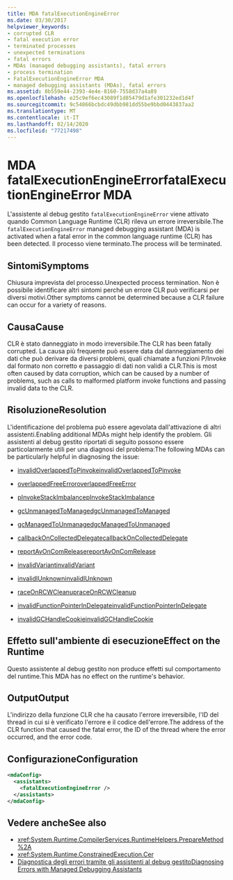 ```yaml
---
title: MDA fatalExecutionEngineError
ms.date: 03/30/2017
helpviewer_keywords:
- corrupted CLR
- fatal execution error
- terminated processes
- unexpected terminations
- fatal errors
- MDAs (managed debugging assistants), fatal errors
- process termination
- FatalExecutionEngineError MDA
- managed debugging assistants (MDAs), fatal errors
ms.assetid: 8b559e44-2393-4e4e-8160-7558d37a4a89
ms.openlocfilehash: e25c9ef6ec43089f1d85479d1afe301232ed1d4f
ms.sourcegitcommit: 9c54866bcbdc49dbb981dd55be9bbd0443837aa2
ms.translationtype: MT
ms.contentlocale: it-IT
ms.lasthandoff: 02/14/2020
ms.locfileid: "77217498"
---
```

# <a name="fatalexecutionengineerror-mda"></a><span data-ttu-id="2d6f6-102">MDA fatalExecutionEngineError</span><span class="sxs-lookup"><span data-stu-id="2d6f6-102">fatalExecutionEngineError MDA</span></span>
<span data-ttu-id="2d6f6-103">L'assistente al debug gestito `fatalExecutionEngineError` viene attivato quando Common Language Runtime (CLR) rileva un errore irreversibile.</span><span class="sxs-lookup"><span data-stu-id="2d6f6-103">The `fatalExecutionEngineError` managed debugging assistant (MDA) is activated when a fatal error in the common language runtime (CLR) has been detected.</span></span> <span data-ttu-id="2d6f6-104">Il processo viene terminato.</span><span class="sxs-lookup"><span data-stu-id="2d6f6-104">The process will be terminated.</span></span>  
  
## <a name="symptoms"></a><span data-ttu-id="2d6f6-105">Sintomi</span><span class="sxs-lookup"><span data-stu-id="2d6f6-105">Symptoms</span></span>  
 <span data-ttu-id="2d6f6-106">Chiusura imprevista del processo.</span><span class="sxs-lookup"><span data-stu-id="2d6f6-106">Unexpected process termination.</span></span> <span data-ttu-id="2d6f6-107">Non è possibile identificare altri sintomi perché un errore CLR può verificarsi per diversi motivi.</span><span class="sxs-lookup"><span data-stu-id="2d6f6-107">Other symptoms cannot be determined because a CLR failure can occur for a variety of reasons.</span></span>  
  
## <a name="cause"></a><span data-ttu-id="2d6f6-108">Causa</span><span class="sxs-lookup"><span data-stu-id="2d6f6-108">Cause</span></span>  
 <span data-ttu-id="2d6f6-109">CLR è stato danneggiato in modo irreversibile.</span><span class="sxs-lookup"><span data-stu-id="2d6f6-109">The CLR has been fatally corrupted.</span></span> <span data-ttu-id="2d6f6-110">La causa più frequente può essere data dal danneggiamento dei dati che può derivare da diversi problemi, quali chiamate a funzioni P/Invoke dal formato non corretto e passaggio di dati non validi a CLR.</span><span class="sxs-lookup"><span data-stu-id="2d6f6-110">This is most often caused by data corruption, which can be caused by a number of problems, such as calls to malformed platform invoke functions and passing invalid data to the CLR.</span></span>  
  
## <a name="resolution"></a><span data-ttu-id="2d6f6-111">Risoluzione</span><span class="sxs-lookup"><span data-stu-id="2d6f6-111">Resolution</span></span>  
 <span data-ttu-id="2d6f6-112">L'identificazione del problema può essere agevolata dall'attivazione di altri assistenti.</span><span class="sxs-lookup"><span data-stu-id="2d6f6-112">Enabling additional MDAs might help identify the problem.</span></span> <span data-ttu-id="2d6f6-113">Gli assistenti al debug gestito riportati di seguito possono essere particolarmente utili per una diagnosi del problema:</span><span class="sxs-lookup"><span data-stu-id="2d6f6-113">The following MDAs can be particularly helpful in diagnosing the issue:</span></span>  
  
- [<span data-ttu-id="2d6f6-114">invalidOverlappedToPinvoke</span><span class="sxs-lookup"><span data-stu-id="2d6f6-114">invalidOverlappedToPinvoke</span></span>](invalidoverlappedtopinvoke-mda.md)  
  
- [<span data-ttu-id="2d6f6-115">overlappedFreeError</span><span class="sxs-lookup"><span data-stu-id="2d6f6-115">overlappedFreeError</span></span>](overlappedfreeerror-mda.md)  
  
- [<span data-ttu-id="2d6f6-116">pInvokeStackImbalance</span><span class="sxs-lookup"><span data-stu-id="2d6f6-116">pInvokeStackImbalance</span></span>](pinvokestackimbalance-mda.md)  
  
- [<span data-ttu-id="2d6f6-117">gcUnmanagedToManaged</span><span class="sxs-lookup"><span data-stu-id="2d6f6-117">gcUnmanagedToManaged</span></span>](gcunmanagedtomanaged-mda.md)  
  
- [<span data-ttu-id="2d6f6-118">gcManagedToUnmanaged</span><span class="sxs-lookup"><span data-stu-id="2d6f6-118">gcManagedToUnmanaged</span></span>](gcmanagedtounmanaged-mda.md)  
  
- [<span data-ttu-id="2d6f6-119">callbackOnCollectedDelegate</span><span class="sxs-lookup"><span data-stu-id="2d6f6-119">callbackOnCollectedDelegate</span></span>](callbackoncollecteddelegate-mda.md)  
  
- [<span data-ttu-id="2d6f6-120">reportAvOnComRelease</span><span class="sxs-lookup"><span data-stu-id="2d6f6-120">reportAvOnComRelease</span></span>](reportavoncomrelease-mda.md)  
  
- [<span data-ttu-id="2d6f6-121">invalidVariant</span><span class="sxs-lookup"><span data-stu-id="2d6f6-121">invalidVariant</span></span>](invalidvariant-mda.md)  
  
- [<span data-ttu-id="2d6f6-122">invalidIUnknown</span><span class="sxs-lookup"><span data-stu-id="2d6f6-122">invalidIUnknown</span></span>](invalidiunknown-mda.md)  
  
- [<span data-ttu-id="2d6f6-123">raceOnRCWCleanup</span><span class="sxs-lookup"><span data-stu-id="2d6f6-123">raceOnRCWCleanup</span></span>](raceonrcwcleanup-mda.md)  
  
- [<span data-ttu-id="2d6f6-124">invalidFunctionPointerInDelegate</span><span class="sxs-lookup"><span data-stu-id="2d6f6-124">invalidFunctionPointerInDelegate</span></span>](invalidfunctionpointerindelegate-mda.md)  
  
- [<span data-ttu-id="2d6f6-125">invalidGCHandleCookie</span><span class="sxs-lookup"><span data-stu-id="2d6f6-125">invalidGCHandleCookie</span></span>](invalidgchandlecookie-mda.md)  
  
## <a name="effect-on-the-runtime"></a><span data-ttu-id="2d6f6-126">Effetto sull'ambiente di esecuzione</span><span class="sxs-lookup"><span data-stu-id="2d6f6-126">Effect on the Runtime</span></span>  
 <span data-ttu-id="2d6f6-127">Questo assistente al debug gestito non produce effetti sul comportamento del runtime.</span><span class="sxs-lookup"><span data-stu-id="2d6f6-127">This MDA has no effect on the runtime's behavior.</span></span>  
  
## <a name="output"></a><span data-ttu-id="2d6f6-128">Output</span><span class="sxs-lookup"><span data-stu-id="2d6f6-128">Output</span></span>  
 <span data-ttu-id="2d6f6-129">L'indirizzo della funzione CLR che ha causato l'errore irreversibile, l'ID del thread in cui si è verificato l'errore e il codice dell'errore.</span><span class="sxs-lookup"><span data-stu-id="2d6f6-129">The address of the CLR function that caused the fatal error, the ID of the thread where the error occurred, and the error code.</span></span>  
  
## <a name="configuration"></a><span data-ttu-id="2d6f6-130">Configurazione</span><span class="sxs-lookup"><span data-stu-id="2d6f6-130">Configuration</span></span>  
  
```xml  
<mdaConfig>  
  <assistants>  
    <fatalExecutionEngineError />  
  </assistants>  
</mdaConfig>  
```  
  
## <a name="see-also"></a><span data-ttu-id="2d6f6-131">Vedere anche</span><span class="sxs-lookup"><span data-stu-id="2d6f6-131">See also</span></span>

- <xref:System.Runtime.CompilerServices.RuntimeHelpers.PrepareMethod%2A>
- <xref:System.Runtime.ConstrainedExecution.Cer>
- [<span data-ttu-id="2d6f6-132">Diagnostica degli errori tramite gli assistenti al debug gestito</span><span class="sxs-lookup"><span data-stu-id="2d6f6-132">Diagnosing Errors with Managed Debugging Assistants</span></span>](diagnosing-errors-with-managed-debugging-assistants.md)
